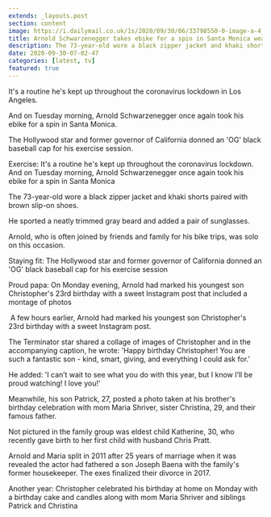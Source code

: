 ```yaml
---
extends: _layouts.post
section: content
image: https://i.dailymail.co.uk/1s/2020/09/30/06/33798550-0-image-a-4_1601445452563.jpg 
title: Arnold Schwarzenegger takes ebike for a spin in Santa Monica wearing an OG baseball hat 
description: The 73-year-old wore a black zipper jacket and khaki shorts paired with brown slip-on shoes. He sported a neatly trimmed gray beard and added a pair of sunglasses. 
date: 2020-09-30-07-02-47 
categories: [latest, tv] 
featured: true 
--- 
```

It's a routine he's kept up throughout the coronavirus lockdown in Los Angeles.

And on Tuesday morning, Arnold Schwarzenegger once again took his ebike for a spin in Santa Monica.

The Hollywood star and former governor of California donned an 'OG' black baseball cap for his exercise session. 

Exercise: It's a routine he's kept up throughout the coronavirus lockdown. And on Tuesday morning, Arnold Schwarzenegger once again took his ebike for a spin in Santa Monica

The 73-year-old wore a black zipper jacket and khaki shorts paired with brown slip-on shoes.

He sported a neatly trimmed gray beard and added a pair of sunglasses.

Arnold, who is often joined by friends and family for his bike trips, was solo on this occasion.

Staying fit: The Hollywood star and former governor of California donned an 'OG' black baseball cap for his exercise session



Proud papa: On Monday evening, Arnold had marked his youngest son Christopher's 23rd birthday with a sweet Instagram post that included a montage of photos

 A few hours earlier, Arnold had marked his youngest son Christopher's 23rd birthday with a sweet Instagram post.

The Terminator star shared a collage of images of Christopher and in the accompanying caption, he wrote: 'Happy birthday Christopher! You are such a fantastic son - kind, smart, giving, and everything I could ask for.'

He added: 'I can’t wait to see what you do with this year, but I know I’ll be proud watching! I love you!'

Meanwhile, his son Patrick, 27, posted a photo taken at his brother's birthday celebration with mom Maria Shriver, sister Christina, 29, and their famous father.

Not pictured in the family group was eldest child Katherine, 30, who recently gave birth to her first child with husband Chris Pratt. 

Arnold and Maria split in 2011 after 25 years of marriage when it was revealed the actor had fathered a son Joseph Baena with the family's former housekeeper. The exes finalized their divorce in 2017. 

Another year: Christopher celebrated his birthday at home on Monday with a birthday cake and candles along with mom Maria Shriver and siblings Patrick and Christina

